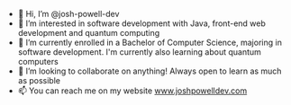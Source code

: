 - 👋 Hi, I’m @josh-powell-dev
- 👀 I’m interested in software development with Java, front-end web development and quantum computing
- 🌱 I’m currently enrolled in a Bachelor of Computer Science, majoring in software development. I'm currently also learning about quantum computers
- 💞️ I’m looking to collaborate on anything! Always open to learn as much as possible
- 📫 You can reach me on my website www.joshpowelldev.com

<!---
josh-powell-dev/josh-powell-dev is a ✨ special ✨ repository because its `README.md` (this file) appears on your GitHub profile.
You can click the Preview link to take a look at your changes.
--->
